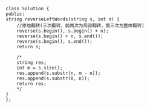     class Solution {
    public:
    string reverseLeftWords(string s, int n) {
        //原地翻转(三次翻转，前两次为局部翻转，第三次为整体翻转)
        reverse(s.begin(), s.begin() + n);
        reverse(s.begin() + n, s.end());
        reverse(s.begin(), s.end());
        return s;
        
        /*
        string res;
        int m = s.size();
        res.append(s.substr(n, m - n));
        res.append(s.substr(0, n));
        return res;
        */
    }
    };
